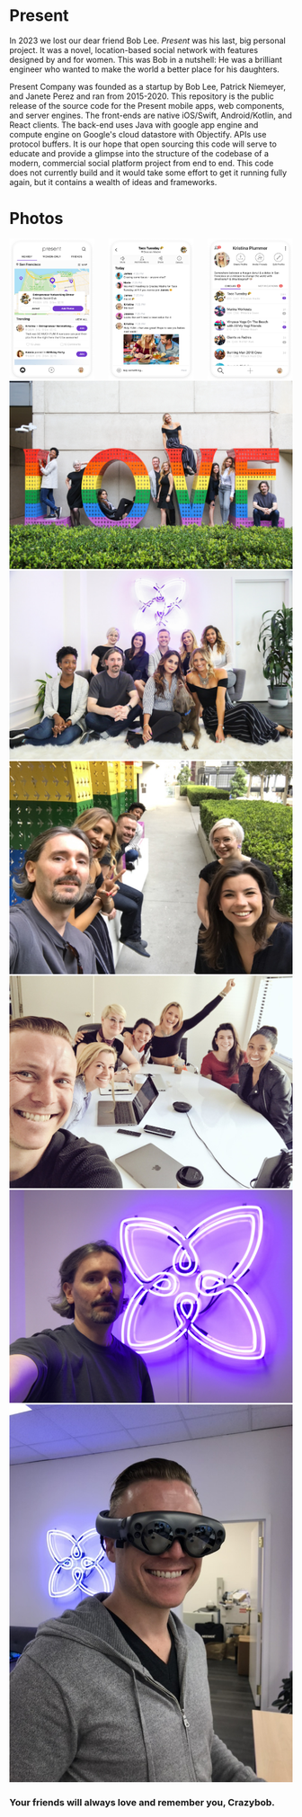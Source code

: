 
Present
=======

In 2023 we lost our dear friend Bob Lee.  *Present* was his last, big personal project.  It was a novel, location-based social network with features designed by and for women.  This was Bob in a nutshell: He was a brilliant engineer who wanted to make the world a better place for his daughters.  

Present Company was founded as a startup by Bob Lee, Patrick Niemeyer, and Janete Perez and ran from 2015-2020.  This repository is the public release of the source code for the Present mobile apps, web components, and server engines.  The front-ends are native iOS/Swift, Android/Kotlin, and React clients.  The back-end uses Java with google app engine and compute engine on Google's cloud datastore with Objectify. APIs use protocol buffers. It is our hope that open sourcing this code will serve to educate and provide a glimpse into the structure of the codebase of a modern, commercial social platform project from end to end.  This code does not currently build and it would take some effort to get it running fully again, but it contains a wealth of ideas and frameworks.


Photos
======


<div style="display: flex; justify-content: space-between;">
    <img src='images/a.png' style="width: 30%;">
    <img src='images/b.png' style="width: 30%;">
    <img src='images/c.png' style="width: 30%;">
</div>


<img src='images/3.jpg'>
<img src='images/1.jpg'>
<img src='images/5.jpg'>
<img src='images/6.jpg'>
<img src='images/7.jpg'>
<img src='images/2.jpg'>


<h3>Your friends will always love and remember you, Crazybob.</h3>
